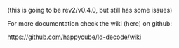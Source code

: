 (this is going to be rev2/v0.4.0, but still has some issues)

For more documentation check the wiki (here) on github:

https://github.com/happycube/ld-decode/wiki
